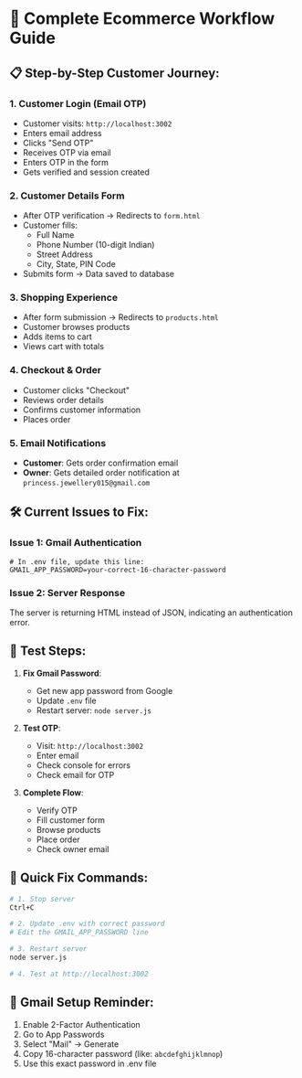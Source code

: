 # 🔄 Complete Ecommerce Workflow Guide

## 📋 **Step-by-Step Customer Journey:**

### 1. **Customer Login (Email OTP)**
- Customer visits: `http://localhost:3002`
- Enters email address
- Clicks "Send OTP"
- Receives OTP via email
- Enters OTP in the form
- Gets verified and session created

### 2. **Customer Details Form**
- After OTP verification → Redirects to `form.html`
- Customer fills:
  - Full Name
  - Phone Number (10-digit Indian)
  - Street Address
  - City, State, PIN Code
- Submits form → Data saved to database

### 3. **Shopping Experience**
- After form submission → Redirects to `products.html`
- Customer browses products
- Adds items to cart
- Views cart with totals

### 4. **Checkout & Order**
- Customer clicks "Checkout"
- Reviews order details
- Confirms customer information
- Places order

### 5. **Email Notifications**
- **Customer**: Gets order confirmation email
- **Owner**: Gets detailed order notification at `princess.jewellery015@gmail.com`

## 🛠️ **Current Issues to Fix:**

### Issue 1: Gmail Authentication
```env
# In .env file, update this line:
GMAIL_APP_PASSWORD=your-correct-16-character-password
```

### Issue 2: Server Response
The server is returning HTML instead of JSON, indicating an authentication error.

## 🧪 **Test Steps:**

1. **Fix Gmail Password**:
   - Get new app password from Google
   - Update `.env` file
   - Restart server: `node server.js`

2. **Test OTP**:
   - Visit: `http://localhost:3002`
   - Enter email
   - Check console for errors
   - Check email for OTP

3. **Complete Flow**:
   - Verify OTP
   - Fill customer form
   - Browse products
   - Place order
   - Check owner email

## 🔧 **Quick Fix Commands:**

```bash
# 1. Stop server
Ctrl+C

# 2. Update .env with correct password
# Edit the GMAIL_APP_PASSWORD line

# 3. Restart server
node server.js

# 4. Test at http://localhost:3002
```

## 📧 **Gmail Setup Reminder:**

1. Enable 2-Factor Authentication
2. Go to App Passwords
3. Select "Mail" → Generate
4. Copy 16-character password (like: `abcdefghijklmnop`)
5. Use this exact password in .env file
